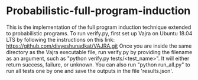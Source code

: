 # Probabilistic-full-program-induction
This is the implementation of the full program induction technique extended to probabilistic programs.
To run verify.py, first set up Vajra on Ubuntu 18.04 LTS by following the instructions on this link: https://github.com/divyeshunadkat/VAJRA.git
Once you are inside the same directory as the Vajra executable file, run verify.py by providing the filename as an argument, such as "python verify.py tests/<test_name>". It will either return success, failure, or unknown.
You can also run "python run_all.py" to run all tests one by one and save the outputs in the file 'results.json'.
